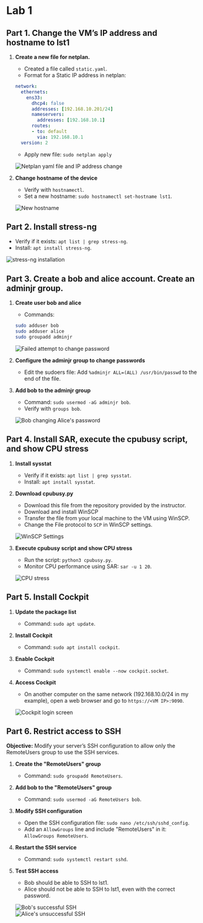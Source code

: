 # Lab 1 

## Part 1. Change the VM’s IP address and hostname to lst1 

1. **Create a new file for netplan.**
    - Created a file called `static.yaml`.
    - Format for a Static IP address in netplan:
    ```yaml
    network:
      ethernets:
        ens33:
          dhcp4: false
          addresses: [192.168.10.201/24]
          nameservers:
            addresses: [192.168.10.1]
          routes:
          - to: default
            via: 192.168.10.1
      version: 2
    ```
    - Apply new file: `sudo netplan apply`  

    ![Netplan yaml file and IP address change](/Linux%20Server%20Technologies/Lab_Images/lab1-1.png)

2. **Change hostname of the device**
    - Verify with `hostnamectl`.
    - Set a new hostname: `sudo hostnamectl set-hostname lst1`.

    ![New hostname](/Linux%20Server%20Technologies/Lab_Images/lab1-2.png)

## Part 2. Install stress-ng

- Verify if it exists: `apt list | grep stress-ng`.
- Install: `apt install stress-ng`.

![stress-ng installation](/Linux%20Server%20Technologies/Lab_Images/lab1-3.png)

## Part 3. Create a bob and alice account. Create an adminjr group.

1. **Create user bob and alice**
    - Commands:
    ```bash
    sudo adduser bob
    sudo adduser alice
    sudo groupadd adminjr
    ```

    ![Failed attempt to change password](/Linux%20Server%20Technologies/Lab_Images/lab1-4.png)

2. **Configure the adminjr group to change passwords**
    - Edit the sudoers file: Add `%adminjr ALL=(ALL) /usr/bin/passwd` to the end of the file.

3. **Add bob to the adminjr group**
    - Command: `sudo usermod -aG adminjr bob`.
    - Verify with `groups bob`.

    ![Bob changing Alice's password](/Linux%20Server%20Technologies/Lab_Images/lab1-5.png)

## Part 4. Install SAR, execute the cpubusy script, and show CPU stress

1. **Install sysstat**
    - Verify if it exists: `apt list | grep sysstat`.
    - Install: `apt install sysstat`.


2. **Download cpubusy.py**
    - Download this file from the repository provided by the instructor.
    - Download and install WinSCP
    - Transfer the file from your local machine to the VM using WinSCP.
    - Change the File protocol to `SCP` in WinSCP settings.

    ![WinSCP Settings](/Linux%20Server%20Technologies/Lab_Images/lab1-6.png)

3. **Execute cpubusy script and show CPU stress**
    - Run the script: `python3 cpubusy.py`.
    - Monitor CPU performance using SAR: `sar -u 1 20`.

    ![CPU stress](/Linux%20Server%20Technologies/Lab_Images/lab1-7.png)

## Part 5. Install Cockpit

1. **Update the package list**
    - Command: `sudo apt update`.

2. **Install Cockpit**
    - Command: `sudo apt install cockpit`.

3. **Enable Cockpit**
    - Command: `sudo systemctl enable --now cockpit.socket`.

4. **Access Cockpit**
    - On another computer on the same network (192.168.10.0/24 in my example), open a web browser and go to `https://<VM IP>:9090`.

    ![Cockpit login screen](/Linux%20Server%20Technologies/Lab_Images/lab1-8.png)

## Part 6. Restrict access to SSH

**Objective:** Modify your server’s SSH configuration to allow only the RemoteUsers group to use the SSH services.

1. **Create the "RemoteUsers" group**
    - Command: `sudo groupadd RemoteUsers`.

2. **Add bob to the "RemoteUsers" group**
    - Command: `sudo usermod -aG RemoteUsers bob`.

3. **Modify SSH configuration**
    - Open the SSH configuration file: `sudo nano /etc/ssh/sshd_config`.
    - Add an `AllowGroups` line and include "RemoteUsers" in it: `AllowGroups RemoteUsers`.

4. **Restart the SSH service**
    - Command: `sudo systemctl restart sshd`.

5. **Test SSH access**
    - Bob should be able to SSH to lst1.
    - Alice should not be able to SSH to lst1, even with the correct password.

    ![Bob's successful SSH](/Linux%20Server%20Technologies/Lab_Images/lab1-10.png)  
    ![Alice's unsuccessful SSH](/Linux%20Server%20Technologies/Lab_Images/lab1-11.png)